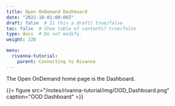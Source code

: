 ```yaml
---
title: Open OnDemand Dashboard
date: "2022-10-01:00:00Z"
draft: false  # Is this a draft? true/false
toc: false  # Show table of contents? true/false
type: docs  # Do not modify.
weight: 220

menu:
  rivanna-tutorial:
    parent: Connecting to Rivanna
---
```


The Open OnDemand home page is the Dashboard. 

{{< figure src="/notes/rivanna-tutorial/img/OOD_Dashboard.png" caption="OOD Dashboard" >}}

